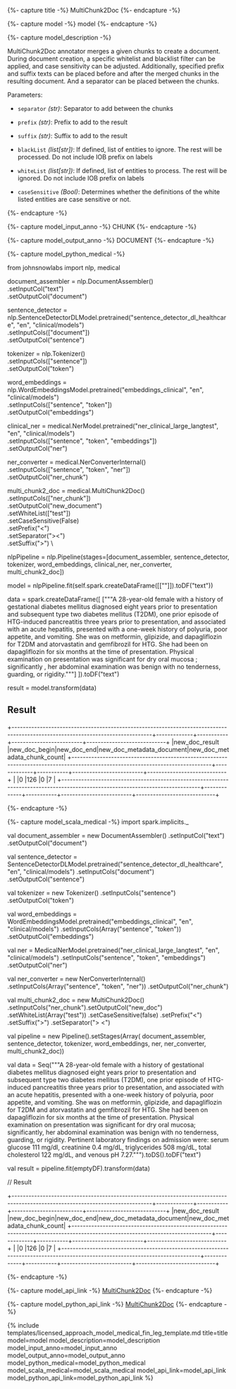 {%- capture title -%}
MultiChunk2Doc
{%- endcapture -%}

{%- capture model -%}
model
{%- endcapture -%}

{%- capture model_description -%}

MultiChunk2Doc annotator merges a given chunks to create a document.
During document creation, a specific whitelist and blacklist filter can be applied, and case sensitivity can be adjusted.
Additionally, specified prefix and suffix texts can be placed before and after the merged chunks in the resulting document.
And a separator can be placed between the chunks.



Parameters:

- `separator` *(str)*: Separator to add between the chunks

- `prefix` *(str)*: Prefix to add to the result

- `suffix` *(str)*: Suffix to add to the result

- `blackList` *(list[str])*: If defined, list of entities to ignore. The rest will be processed. Do not include IOB prefix on labels

- `whiteList` *(list[str])*: If defined, list of entities to process. The rest will be ignored. Do not include IOB prefix on labels

- `caseSensitive` *(Bool)*: Determines whether the definitions of the white listed entities are case sensitive or not.



{%- endcapture -%}

{%- capture model_input_anno -%}
CHUNK
{%- endcapture -%}

{%- capture model_output_anno -%}
DOCUMENT
{%- endcapture -%}

{%- capture model_python_medical -%}

from johnsnowlabs import nlp, medical

document_assembler = nlp.DocumentAssembler() \
    .setInputCol("text") \
    .setOutputCol("document")

sentence_detector = nlp.SentenceDetectorDLModel.pretrained("sentence_detector_dl_healthcare", "en", "clinical/models") \
    .setInputCols(["document"]) \
    .setOutputCol("sentence")

tokenizer = nlp.Tokenizer() \
    .setInputCols(["sentence"]) \
    .setOutputCol("token")

word_embeddings = nlp.WordEmbeddingsModel.pretrained("embeddings_clinical", "en", "clinical/models") \
    .setInputCols(["sentence", "token"]) \
    .setOutputCol("embeddings")

clinical_ner = medical.NerModel.pretrained("ner_clinical_large_langtest", "en", "clinical/models") \
    .setInputCols(["sentence", "token", "embeddings"]) \
    .setOutputCol("ner")

ner_converter = medical.NerConverterInternal() \
    .setInputCols(["sentence", "token", "ner"]) \
    .setOutputCol("ner_chunk")

multi_chunk2_doc = medical.MultiChunk2Doc() \
    .setInputCols(["ner_chunk"]) \
    .setOutputCol("new_document") \
    .setWhiteList(["test"]) \
    .setCaseSensitive(False) \
    .setPrefix("<") \
    .setSeparator("><") \
    .setSuffix(">") \

nlpPipeline = nlp.Pipeline(stages=[document_assembler,
    sentence_detector,
    tokenizer,
    word_embeddings,
    clinical_ner,
    ner_converter,
    multi_chunk2_doc])

model = nlpPipeline.fit(self.spark.createDataFrame([[""]]).toDF("text"))

data = spark.createDataFrame([
["""A 28-year-old female with a history of gestational diabetes mellitus diagnosed eight years prior to presentation
and subsequent type two diabetes mellitus (T2DM),
one prior episode of HTG-induced pancreatitis three years prior to presentation,
and associated with an acute hepatitis, presented with a one-week history of polyuria, poor appetite, and vomiting.
She was on metformin, glipizide, and dapagliflozin for T2DM and atorvastatin and gemfibrozil for HTG.
She had been on dapagliflozin for six months at the time of presentation.
Physical examination on presentation was significant for dry oral mucosa ;
significantly , her abdominal examination was benign with no tenderness, guarding, or rigidity."""]
]).toDF("text")

result = model.transform(data)

## Result

+-------------------------------------------------------------------------------------------------------------------------------+-------------+-----------+-------------------------+----------------------------+
|new_doc_result                                                                                                                 |new_doc_begin|new_doc_end|new_doc_metadata_document|new_doc_metadata_chunk_count|
+-------------------------------------------------------------------------------------------------------------------------------+-------------+-----------+-------------------------+----------------------------+
|<Physical examination> <her abdominal examination> <serum glucose> <creatinine> <triglycerides> <total cholesterol> <venous pH>|0            |126        |0                        |7                           |
+-------------------------------------------------------------------------------------------------------------------------------+-------------+-----------+-------------------------+----------------------------+

{%- endcapture -%}

{%- capture model_scala_medical -%}
import spark.implicits._

val document_assembler = new DocumentAssembler()
    .setInputCol("text")
    .setOutputCol("document")

val sentence_detector = SentenceDetectorDLModel.pretrained("sentence_detector_dl_healthcare", "en", "clinical/models")
    .setInputCols("document")
    .setOutputCol("sentence")

val tokenizer = new Tokenizer()
    .setInputCols("sentence")
    .setOutputCol("token")

val word_embeddings = WordEmbeddingsModel.pretrained("embeddings_clinical", "en", "clinical/models")
    .setInputCols(Array("sentence", "token"))
    .setOutputCol("embeddings")

val ner = MedicalNerModel.pretrained("ner_clinical_large_langtest", "en", "clinical/models")
    .setInputCols("sentence", "token", "embeddings")
    .setOutputCol("ner")

val ner_converter = new NerConverterInternal()
    .setInputCols(Array("sentence", "token", "ner"))
    .setOutputCol("ner_chunk")

val multi_chunk2_doc = new MultiChunk2Doc()
    .setInputCols("ner_chunk").setOutputCol("new_doc")
    .setWhiteList(Array("test"))
    .setCaseSensitive(false)
    .setPrefix("<")
    .setSuffix(">")
    .setSeparator("> <")

val pipeline = new Pipeline().setStages(Array(
    document_assembler,
    sentence_detector,
    tokenizer,
    word_embeddings,
    ner,
    ner_converter,
    multi_chunk2_doc))

val data = Seq("""A 28-year-old female with a history of gestational diabetes mellitus diagnosed eight years prior to presentation and subsequent type two diabetes mellitus (T2DM), one prior episode of HTG-induced pancreatitis three years prior to presentation, and associated with an acute hepatitis, presented with a one-week history of polyuria, poor appetite, and vomiting. She was on metformin, glipizide, and dapagliflozin for T2DM and atorvastatin and gemfibrozil for HTG. She had been on dapagliflozin for six months at the time of presentation. Physical examination on presentation was significant for dry oral mucosa; significantly, her abdominal examination was benign with no tenderness, guarding, or rigidity. Pertinent laboratory findings on admission were: serum glucose 111 mg/dl,  creatinine 0.4 mg/dL, triglycerides 508 mg/dL, total cholesterol 122 mg/dL, and venous pH 7.27.""").toDS().toDF("text")

val result = pipeline.fit(emptyDF).transform(data)

// Result

+-------------------------------------------------------------------------------------------------------------------------------+-------------+-----------+-------------------------+----------------------------+
|new_doc_result                                                                                                                 |new_doc_begin|new_doc_end|new_doc_metadata_document|new_doc_metadata_chunk_count|
+-------------------------------------------------------------------------------------------------------------------------------+-------------+-----------+-------------------------+----------------------------+
|<Physical examination> <her abdominal examination> <serum glucose> <creatinine> <triglycerides> <total cholesterol> <venous pH>|0            |126        |0                        |7                           |
+-------------------------------------------------------------------------------------------------------------------------------+-------------+-----------+-------------------------+----------------------------+


{%- endcapture -%}


{%- capture model_api_link -%}
[MultiChunk2Doc](https://nlp.johnsnowlabs.com/licensed/api/com/johnsnowlabs/nlp/annotators/MultiChunk2Doc.html)
{%- endcapture -%}

{%- capture model_python_api_link -%}
[MultiChunk2Doc](https://nlp.johnsnowlabs.com/licensed/api/python/reference/autosummary/sparknlp_jsl/annotator/multi_chunk2_doc/index.html)
{%- endcapture -%}



{% include templates/licensed_approach_model_medical_fin_leg_template.md
title=title
model=model
model_description=model_description
model_input_anno=model_input_anno
model_output_anno=model_output_anno
model_python_medical=model_python_medical
model_scala_medical=model_scala_medical
model_api_link=model_api_link
model_python_api_link=model_python_api_link
%}
